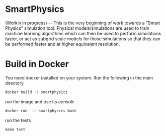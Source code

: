 # SmartPhysics
(Workin in progress) -- This is the very beginning of work towards a "Smart Physics" simulation tool.  Physical models/simulations are used to train machine learning algorithms which can then be used to perform simulations faster, or act as subgrid scale models for those simulations so that they can be performed faster and at higher equivalent resolution.

# Build in Docker

You need docker installed on your system.  Run the following in the main directory

```bash
docker build -t smartphysics .
```
run the image and use its console

```bash
docker run -it smartphysics bash
```
run the tests
```
make test
```

